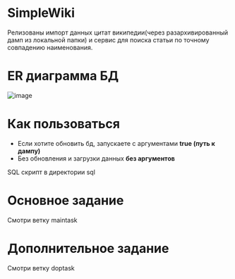 # SimpleWiki
Релизованы импорт данных цитат википедии(через разархивированный дамп из локальной папки) и сервис для поиска статьи по точному совпадению наименования.
# ER диаграмма БД
![image](https://user-images.githubusercontent.com/43905444/175365207-9391f6ef-3d6a-4624-a416-6ae68b43bb9a.png)
# Как пользоваться
- Если хотите обновить бд, запускаете с аргументами **true (путь к дампу)**
- Без обновления и загрузки данных **без аргументов**

SQL скрипт в директории sql
# Основное задание
Смотри ветку maintask
# Дополнительное задание
Смотри ветку doptask
